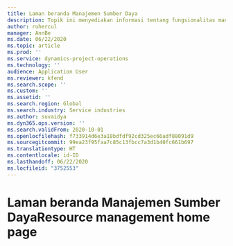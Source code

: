 ```yaml
---
title: Laman beranda Manajemen Sumber Daya
description: Topik ini menyediakan informasi tentang fungsionalitas manajemen sumber daya di Dynamics 365 Project operations.
author: ruhercul
manager: AnnBe
ms.date: 06/22/2020
ms.topic: article
ms.prod: ''
ms.service: dynamics-project-operations
ms.technology: ''
audience: Application User
ms.reviewer: kfend
ms.search.scope: ''
ms.custom: ''
ms.assetid: ''
ms.search.region: Global
ms.search.industry: Service industries
ms.author: suvaidya
ms.dyn365.ops.version: ''
ms.search.validFrom: 2020-10-01
ms.openlocfilehash: f733914d6e3a18bdfdf92cd325ec66adf88091d9
ms.sourcegitcommit: 99ea23f95faa7c85c13fbcc7a3d1b40fc661b697
ms.translationtype: HT
ms.contentlocale: id-ID
ms.lasthandoff: 06/22/2020
ms.locfileid: "3752553"
---
```

# <a name="resource-management-home-page"></a><span data-ttu-id="973a9-103">Laman beranda Manajemen Sumber Daya</span><span class="sxs-lookup"><span data-stu-id="973a9-103">Resource management home page</span></span>
